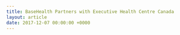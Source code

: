 ```yaml
---
title: BaseHealth Partners with Executive Health Centre Canada
layout: article
date: 2017-12-07 00:00:00 +0000
---
```

